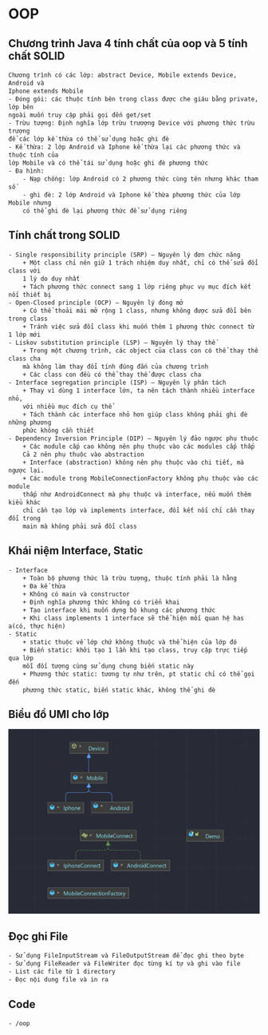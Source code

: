 # OOP

## Chương trình Java 4 tính chất của oop và 5 tính chất SOLID
    
    Chương trình có các lớp: abstract Device, Mobile extends Device, Android và
    Iphone extends Mobile
    - Đóng gói: các thuộc tính bên trong class được che giáu bằng private, lớp bên
    ngoài muốn truy cập phải gọi đến get/set
    - Trừu tượng: Định nghĩa lớp trừu trươợng Device với phương thức trừu trượng
    để các lớp kế thừa có thể sử dụng hoặc ghi đè
    - Kế thừa: 2 lớp Android và Iphone kế thừa lại các phương thức và thuộc tính của
    lớp Mobile và có thể tái sử dụng hoặc ghi đè phương thức
    - Đa hình:
        - Nạp chồng: lớp Android có 2 phương thức cùng tên nhưng khác tham số
        - ghi đè: 2 lớp Android và Iphone kế thừa phương thức của lớp Mobile nhưng 
        có thể ghi đè lại phương thức để sử dụng riêng

## Tính chất trong SOLID
    - Single responsibility principle (SRP) – Nguyên lý đơn chức năng
        + Một class chỉ nên giữ 1 trách nhiệm duy nhất, chỉ có thể sửa đổi class với 
        1 lý do duy nhất
        + Tách phương thức connect sang 1 lớp riêng phục vụ mục đích kết nối thiết bị
    - Open-Closed principle (OCP) – Nguyên lý đóng mở
        + Có thể thoải mái mở rộng 1 class, nhưng không được sửa đổi bên trong class
        + Tránh việc sửa đổi class khi muốn thêm 1 phương thức connect từ 1 lớp mới
    - Liskov substitution principle (LSP) – Nguyên lý thay thế
        + Trong một chương trình, các object của class con có thể thay thế class cha 
        mà không làm thay đổi tính đúng đắn của chương trình
        + Các class con đều có thể thay thế được class cha
    - Interface segregation principle (ISP) – Nguyên lý phân tách
        + Thay vì dùng 1 interface lớn, ta nên tách thành nhiều interface nhỏ,
        với nhiều mục đích cụ thể
        + Tách thành các interface nhỏ hơn giúp class không phải ghi đè những phương 
        phức không cần thiết
    - Dependency Inversion Principle (DIP) – Nguyên lý đảo ngược phụ thuộc
        + Các module cấp cao không nên phụ thuộc vào các modules cấp thấp
        Cả 2 nên phụ thuộc vào abstraction
        + Interface (abstraction) không nên phụ thuộc vào chi tiết, mà ngược lại.
        + Các module trong MobileConnectionFactory không phụ thuộc vào các module
        thấp như AndroidConnect mà phụ thuộc và interface, nếu muốn thêm kiểu khác
        chỉ cần tạo lớp và implements interface, đổi kết nối chỉ cần thay đổi trong 
        main mà không phải sửa đổi class
## Khái niệm Interface, Static
    - Interface
        + Toàn bộ phương thức là trừu tượng, thuộc tính phải là hằng
        + Đa kế thừa
        + Không có main và constructor
        + Định nghĩa phương thức không có triển khai
        + Tạo interface khi muốn dựng bộ khung các phương thức
        + Khi class implements 1 interface sẽ thể hiện mối quan hệ has a(có, thực hiện)
    - Static
        + static thuộc về lớp chứ không thuộc và thể hiện của lớp đó
        + Biến static: khởi tạo 1 lần khi tạo class, truy cập trực tiếp qua lớp
        mỗi đối tượng cùng sử dụng chung biến static này
        + Phương thức static: tương tự như trên, pt static chỉ có thể gọi đến 
        phương thức static, biến static khác, không thể ghi đè
## Biểu đồ UMl cho lớp 

![alt text](Images/uml_week1.png)

## Đọc ghi File
    - Sử dụng FileInputStream và FileOutputStream để đọc ghi theo byte
    - Sử dụng FileReader và FileWriter đọc từng kí tự và ghi vào file 
    - List các file từ 1 directory
    - Đọc nội dung file và in ra
## Code
    - /oop